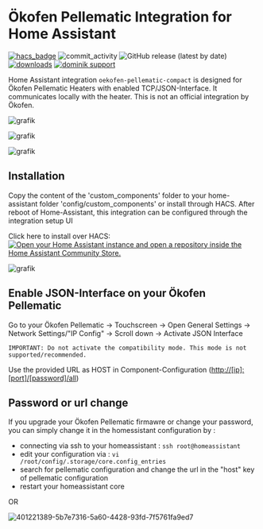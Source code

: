 # Ökofen Pellematic Integration for Home Assistant

[![hacs_badge](https://img.shields.io/badge/HACS-Default-41BDF5.svg?style=flat-square)](https://github.com/hacs/integration)
![commit_activity](https://img.shields.io/github/commit-activity/y/dominikamann/oekofen-pellematic-compact?color=brightgreen&label=Commits&style=flat-square)
![GitHub release (latest by date)](https://img.shields.io/github/v/release/dominikamann/oekofen-pellematic-compact?style=flat-square)
[![downloads](https://img.shields.io/github/downloads/dominikamann/oekofen-pellematic-compact/total)](https://github.com/dominikamann/oekofen-pellematic-compact/releases)
[![dominik support](https://img.shields.io/badge/support-me-ff5e5b?style=flat-square&logo=ko-fi)](https://github.com/sponsors/dominikamann)


Home Assistant integration `oekofen-pellematic-compact` is designed for Ökofen Pellematic Heaters with enabled TCP/JSON-Interface.
It communicates locally with the heater. This is not an official integration by Ökofen.

![grafik](https://github.com/user-attachments/assets/dbc94d82-ca22-4264-8bf6-36b373ce910b)

![grafik](https://github.com/user-attachments/assets/2800924e-7eef-47db-b73c-383a5b483a47)

![grafik](https://github.com/user-attachments/assets/eba66675-940d-4799-b475-afbf0e70f34d)

## Installation

Copy the content of the 'custom_components' folder to your home-assistant folder 'config/custom_components' or install through HACS.
After reboot of Home-Assistant, this integration can be configured through the integration setup UI

Click here to install over HACS:
[![Open your Home Assistant instance and open a repository inside the Home Assistant Community Store.](https://my.home-assistant.io/badges/hacs_repository.svg)](https://my.home-assistant.io/redirect/hacs_repository/?owner=dominikamann&repository=oekofen-pellematic-compact&category=integration)

![grafik](https://user-images.githubusercontent.com/29973737/211389542-0800d1cf-6df9-45d4-8607-5f90689a8628.png)

## Enable JSON-Interface on your Ökofen Pellematic

Go to your Ökofen Pellematic 
  -> Touchscreen -> Open General Settings -> Network Settings/"IP Config"
    -> Scroll down -> Activate JSON Interface
    
    IMPORTANT: Do not activate the compatibility mode. This mode is not supported/recommended.

 Use the provided URL as HOST in Component-Configuration (<http://[ip]:[port]/[password]/all>)

## Password or url change

If you upgrade your Ökofen Pellematic firmawre or change your password, you can simply change it in the homessistant configuration by : 
- connecting via ssh to your homeassistant : `ssh root@homeassistant`
- edit your configuration via : `vi /root/config/.storage/core.config_entries`
- search for pellematic configuration and change the url in the "host" key of pellematic configuration
- restart your homeassistant core

OR
 
![401221389-5b7e7316-5a60-4428-93fd-7f5761fa9ed7](https://github.com/user-attachments/assets/7e84f405-fed4-425f-aa96-9504b01bd6ce)

